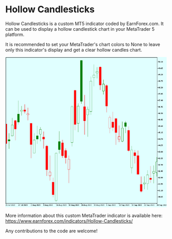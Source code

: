 # Hollow Candlesticks

Hollow Candlesticks is a custom MT5 indicator coded by EarnForex.com. It can be used to display a hollow candlestick chart in your MetaTrader 5 platform.

It is recommended to set your MetaTrader's chart colors to None to leave only this indicator's display and get a clear hollow candles chart.

![Example hollow candlestciks chart in MT5](https://github.com/EarnForex/Hollow-Candlesticks/blob/main/hollow-candlesticks-indicator-chart.png)

More information about this custom MetaTrader indicator is available here: https://www.earnforex.com/indicators/Hollow-Candlesticks/

Any contributions to the code are welcome!
